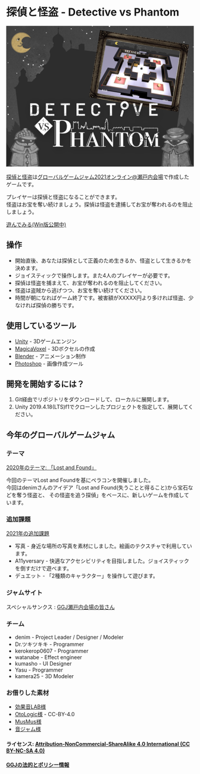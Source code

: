 # 探偵と怪盗 - Detective vs Phantom

![Screenshot1](press/Det_vs_Pha_pr.png)

[探偵と怪盗](https://globalgamejam.org/2021/games/detective-vs-phantom-6)は[グローバルゲームジャム2021オンライン@瀬戸内会場](https://globalgamejam.org/2021/jam-sites/setouchi)で作成したゲームです。  

プレイヤーは探偵と怪盗になることができます。  
怪盗はお宝を奪い続けましょう。探偵は怪盗を逮捕してお宝が奪われるのを阻止しましょう。

[遊んでみる(Win版公開中)](https://github.com/kamera25/detective_vs_phantom/tags)

## 操作
  - 開始直後、あなたは探偵として正義のため生きるか、怪盗として生きるかを決めます。
  - ジョイスティックで操作します。また4人のプレイヤーが必要です。
  - 探偵は怪盗を捕まえて、お宝が奪われるのを阻止してください。
  - 怪盗は盗賊から逃げつつ、お宝を奪い続けてください。
  - 時間が朝になればゲーム終了です。被害額がXXXXX円より多ければ怪盗、少なければ探偵の勝ちです。

## 使用しているツール

* [Unity](phaser-link) - 3Dゲームエンジン
* [MagicaVoxel](https://ephtracy.github.io) - 3Dボクセルの作成
* [Blender](https://blender.jp) - アニメーション制作
* [Photoshop](https://www.adobe.com/jp/products/photoshop.html) - 画像作成ツール

## 開発を開始するには？

1) Git経由でリポジトリをダウンロードして、ローカルに展開します。  
2) Unity 2019.4.18(LTS)f1でクローンしたプロジェクトを指定して、展開してください。


## 今年のグローバルゲームジャム
### テーマ

[2020年のテーマ: 「Lost and Found」](https://globalgamejam.org/news/theme-global-game-jam-online-2021)

今回のテーマLost and Foundを基にペラコンを開催しました。  
今回はdenimさんのアイデア「Lost and Found(失うことと得ること)から宝石などを奪う怪盗と、
その怪盗を追う探偵」をベースに、新しいゲームを作成しています。

### 追加課題

[2021年の追加課題](https://globalgamejam.org/news/ggj-online-diversifiers)

- 写真 - 身近な場所の写真を素材にしました。絵画のテクスチャで利用しています。
- A11yversary - 快適なアクセシビリティを目指しました。ジョイスティックを倒すだけで遊べます。
- デュエット - 「2種類のキャラクター」を操作して遊びます。

### ジャムサイト
スペシャルサンクス : [GGJ瀬戸内会場の皆さん](https://globalgamejam.org/2021/jam-sites/setouchi) 

### チーム
- denim - Project Leader / Designer / Modeler 
- Dr.ツキツキキ - Programmer
- kerokerop0607 - Programmer
- watanabe - Effect engineer
- kumasho - UI Designer
- Yasu - Programmer
- kamera25 - 3D Modeler

### お借りした素材
- [効果音LAB様](https://soundeffect-lab.info)
- [OtoLogic様](https://otologic.jp/free/license.html) - CC-BY-4.0
- [MusMus様](https://musmus.main.jp)
- [音ジャム様](https://dova-s.jp)

#### ライセンス: [ Attribution-NonCommercial-ShareAlike 4.0 International (CC BY-NC-SA 4.0)][license-link]
#### [GGJの法的とポリシー情報][ggj-legal-link]

   [license-link]: <https://creativecommons.org/licenses/by-nc-sa/4.0/>
   [ggj-legal-link]: <https://globalgamejam.org/legal-policies>
